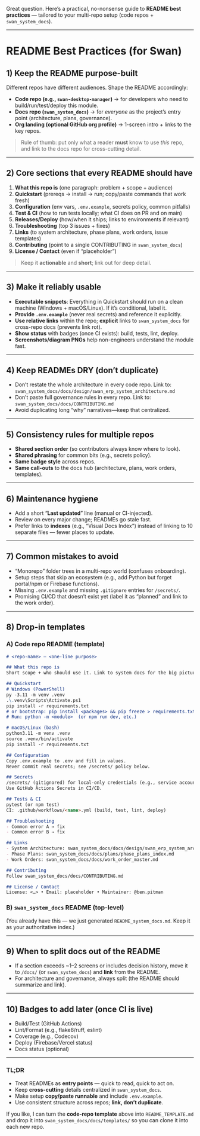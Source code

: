 Great question. Here’s a practical, no-nonsense guide to **README best practices** — tailored to your multi-repo setup (code repos + `swan_system_docs`).

---

# README Best Practices (for Swan)

## 1) Keep the README purpose-built

Different repos have different audiences. Shape the README accordingly:

* **Code repo (e.g., `swan-desktop-manager`)** → for developers who need to build/run/test/deploy this module.
* **Docs repo (`swan_system_docs`)** → for *everyone* as the project’s entry point (architecture, plans, governance).
* **Org landing (optional GitHub org profile)** → 1-screen intro + links to the key repos.

> Rule of thumb: put only what a reader **must** know to use *this* repo, and link to the docs repo for cross-cutting detail.

---

## 2) Core sections that every README should have

1. **What this repo is** (one paragraph: problem + scope + audience)
2. **Quickstart** (prereqs → install → run; copy/paste commands that work fresh)
3. **Configuration** (env vars, `.env.example`, secrets policy, common pitfalls)
4. **Test & CI** (how to run tests locally; what CI does on PR and on main)
5. **Releases/Deploy** (how/when it ships; links to environments if relevant)
6. **Troubleshooting** (top 3 issues + fixes)
7. **Links** (to system architecture, phase plans, work orders, issue templates)
8. **Contributing** (point to a single CONTRIBUTING in `swan_system_docs`)
9. **License / Contact** (even if “placeholder”)

> Keep it **actionable** and **short**; link out for deep detail.

---

## 3) Make it reliably usable

* **Executable snippets**: Everything in Quickstart should run on a clean machine (Windows + macOS/Linux). If it’s conditional, label it.
* **Provide `.env.example`** (never real secrets) and reference it explicitly.
* **Use relative links** within the repo; **explicit** links to `swan_system_docs` for cross-repo docs (prevents link rot).
* **Show status** with badges (once CI exists): build, tests, lint, deploy.
* **Screenshots/diagram PNGs** help non-engineers understand the module fast.

---

## 4) Keep READMEs DRY (don’t duplicate)

* Don’t restate the whole architecture in every code repo. Link to:
  `swan_system_docs/docs/design/swan_erp_system_architecture.md`
* Don’t paste full governance rules in every repo. Link to:
  `swan_system_docs/docs/CONTRIBUTING.md`
* Avoid duplicating long “why” narratives—keep that centralized.

---

## 5) Consistency rules for multiple repos

* **Shared section order** (so contributors always know where to look).
* **Shared phrasing** for common bits (e.g., secrets policy).
* **Same badge style** across repos.
* **Same call-outs** to the docs hub (architecture, plans, work orders, templates).

---

## 6) Maintenance hygiene

* Add a short “**Last updated**” line (manual or CI-injected).
* Review on every major change; READMEs go stale fast.
* Prefer links to **indexes** (e.g., “Visual Docs Index”) instead of linking to 10 separate files — fewer places to update.

---

## 7) Common mistakes to avoid

* “Monorepo” folder trees in a multi-repo world (confuses onboarding).
* Setup steps that skip an ecosystem (e.g., add Python but forget portal/npm or Firebase functions).
* Missing `.env.example` and missing `.gitignore` entries for `/secrets/`.
* Promising CI/CD that doesn’t exist yet (label it as “planned” and link to the work order).

---

## 8) Drop-in templates

### A) Code repo README (template)

```markdown
# <repo-name> — <one-line purpose>

## What this repo is
Short scope + who should use it. Link to system docs for the big picture.

## Quickstart
# Windows (PowerShell)
py -3.11 -m venv .venv
.\.venv\Scripts\Activate.ps1
pip install -r requirements.txt
# or bootstrap: pip install <packages> && pip freeze > requirements.txt
# Run: python -m <module>  (or npm run dev, etc.)

# macOS/Linux (bash)
python3.11 -m venv .venv
source .venv/bin/activate
pip install -r requirements.txt

## Configuration
Copy .env.example to .env and fill in values.
Never commit real secrets; see /secrets/ policy below.

## Secrets
/secrets/ (gitignored) for local-only credentials (e.g., service account JSON).
Use GitHub Actions Secrets in CI/CD.

## Tests & CI
pytest (or npm test)
CI: .github/workflows/<name>.yml (build, test, lint, deploy)

## Troubleshooting
- Common error A → fix
- Common error B → fix

## Links
- System Architecture: swan_system_docs/docs/design/swan_erp_system_architecture.md
- Phase Plans: swan_system_docs/docs/plans/phase_plans_index.md
- Work Orders: swan_system_docs/docs/work_order_master.md

## Contributing
Follow swan_system_docs/docs/CONTRIBUTING.md

## License / Contact
License: <…> • Email: placeholder • Maintainer: @ben.pitman
```

### B) `swan_system_docs` README (top-level)

(You already have this — we just generated `README_system_docs.md`. Keep it as your authoritative index.)

---

## 9) When to split docs out of the README

* If a section exceeds ~1–2 screens or includes decision history, move it to `/docs/` (or `swan_system_docs`) and **link** from the README.
* For architecture and governance, always split (the README should summarize and link).

---

## 10) Badges to add later (once CI is live)

* Build/Test (GitHub Actions)
* Lint/Format (e.g., flake8/ruff, eslint)
* Coverage (e.g., Codecov)
* Deploy (Firebase/Vercel status)
* Docs status (optional)

---

### TL;DR

* Treat READMEs as **entry points** — quick to read, quick to act on.
* Keep **cross-cutting** details centralized in `swan_system_docs`.
* Make setup **copy/paste runnable** and include `.env.example`.
* Use consistent structure across repos; **link, don’t duplicate**.

If you like, I can turn the **code-repo template** above into `README_TEMPLATE.md` and drop it into `swan_system_docs/docs/templates/` so you can clone it into each new repo.
